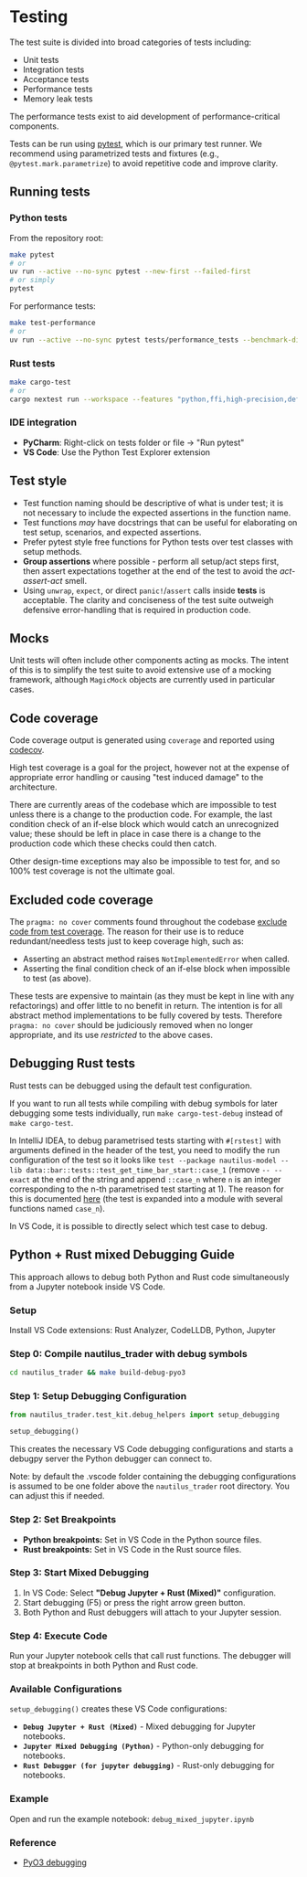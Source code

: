 # Testing

The test suite is divided into broad categories of tests including:

- Unit tests
- Integration tests
- Acceptance tests
- Performance tests
- Memory leak tests

The performance tests exist to aid development of performance-critical components.

Tests can be run using [pytest](https://docs.pytest.org), which is our primary test runner.
We recommend using parametrized tests and fixtures (e.g., `@pytest.mark.parametrize`) to avoid repetitive code and improve clarity.

## Running tests

### Python tests

From the repository root:

```bash
make pytest
# or
uv run --active --no-sync pytest --new-first --failed-first
# or simply
pytest
```

For performance tests:

```bash
make test-performance
# or
uv run --active --no-sync pytest tests/performance_tests --benchmark-disable-gc --codspeed
```

### Rust tests

```bash
make cargo-test
# or
cargo nextest run --workspace --features "python,ffi,high-precision,defi" --cargo-profile nextest
```

### IDE integration

- **PyCharm**: Right-click on tests folder or file → "Run pytest"
- **VS Code**: Use the Python Test Explorer extension

## Test style

- Test function naming should be descriptive of what is under test; it is not necessary to include the expected assertions in the function name.
- Test functions *may* have docstrings that can be useful for elaborating on test setup, scenarios, and expected assertions.
- Prefer pytest style free functions for Python tests over test classes with setup methods.
- **Group assertions** where possible - perform all setup/act steps first, then assert expectations together at the end of the test to avoid the *act-assert-act* smell.
- Using `unwrap`, `expect`, or direct `panic!`/`assert` calls inside **tests** is acceptable. The clarity and conciseness of the test suite outweigh defensive error-handling that is required in production code.

## Mocks

Unit tests will often include other components acting as mocks. The intent of this is to simplify
the test suite to avoid extensive use of a mocking framework, although `MagicMock` objects are
currently used in particular cases.

## Code coverage

Code coverage output is generated using `coverage` and reported using [codecov](https://about.codecov.io/).

High test coverage is a goal for the project, however not at the expense of appropriate error handling or causing "test induced damage" to the architecture.

There are currently areas of the codebase which are impossible to test unless there is a change to the production code.
For example, the last condition check of an if-else block which would catch an unrecognized value;
these should be left in place in case there is a change to the production code which these checks could then catch.

Other design-time exceptions may also be impossible to test for, and so 100% test coverage is not the ultimate goal.

## Excluded code coverage

The `pragma: no cover` comments found throughout the codebase [exclude code from test coverage](https://coverage.readthedocs.io/en/coverage-4.3.3/excluding.html).
The reason for their use is to reduce redundant/needless tests just to keep coverage high, such as:

- Asserting an abstract method raises `NotImplementedError` when called.
- Asserting the final condition check of an if-else block when impossible to test (as above).

These tests are expensive to maintain (as they must be kept in line with any refactorings) and offer little to no benefit in return.
The intention is for all abstract method implementations to be fully covered by tests.
Therefore `pragma: no cover` should be judiciously removed when no longer appropriate, and its use *restricted* to the above cases.

## Debugging Rust tests

Rust tests can be debugged using the default test configuration.

If you want to run all tests while compiling with debug symbols for later debugging some tests individually,
run `make cargo-test-debug` instead of `make cargo-test`.

In IntelliJ IDEA, to debug parametrised tests starting with `#[rstest]` with arguments defined in the header of the test,
you need to modify the run configuration of the test so it looks like `test --package nautilus-model --lib data::bar::tests::test_get_time_bar_start::case_1`
(remove `-- --exact` at the end of the string and append `::case_n` where `n` is an integer corresponding to the n-th parametrised test starting at 1).
The reason for this is documented [here](https://github.com/rust-lang/rust-analyzer/issues/8964#issuecomment-871592851) (the test is expanded into a module with several functions named `case_n`).

In VS Code, it is possible to directly select which test case to debug.

## Python + Rust mixed Debugging Guide

This approach allows to debug both Python and Rust code simultaneously from a Jupyter notebook inside VS Code.

### Setup

Install VS Code extensions: Rust Analyzer, CodeLLDB, Python, Jupyter

### Step 0: Compile nautilus_trader with debug symbols

   ```bash
   cd nautilus_trader && make build-debug-pyo3
   ```

### Step 1: Setup Debugging Configuration

```python
from nautilus_trader.test_kit.debug_helpers import setup_debugging

setup_debugging()
```

This creates the necessary VS Code debugging configurations and
starts a debugpy server the Python debugger can connect to.

Note: by default the .vscode folder containing the debugging configurations
is assumed to be one folder above the `nautilus_trader` root directory.
You can adjust this if needed.

### Step 2: Set Breakpoints

- **Python breakpoints:** Set in VS Code in the Python source files.
- **Rust breakpoints:** Set in VS Code in the Rust source files.

### Step 3: Start Mixed Debugging

1. In VS Code: Select **"Debug Jupyter + Rust (Mixed)"** configuration.
2. Start debugging (F5) or press the right arrow green button.
3. Both Python and Rust debuggers will attach to your Jupyter session.

### Step 4: Execute Code

Run your Jupyter notebook cells that call rust functions. The debugger will stop at breakpoints in both Python and Rust code.

### Available Configurations

`setup_debugging()` creates these VS Code configurations:

- **`Debug Jupyter + Rust (Mixed)`** - Mixed debugging for Jupyter notebooks.
- **`Jupyter Mixed Debugging (Python)`** - Python-only debugging for notebooks.
- **`Rust Debugger (for jupyter debugging)`** - Rust-only debugging for notebooks.

### Example

Open and run the example notebook: `debug_mixed_jupyter.ipynb`

### Reference

- [PyO3 debugging](https://pyo3.rs/v0.25.1/debugging.html?highlight=deb#debugging-from-jupyter-notebooks)
